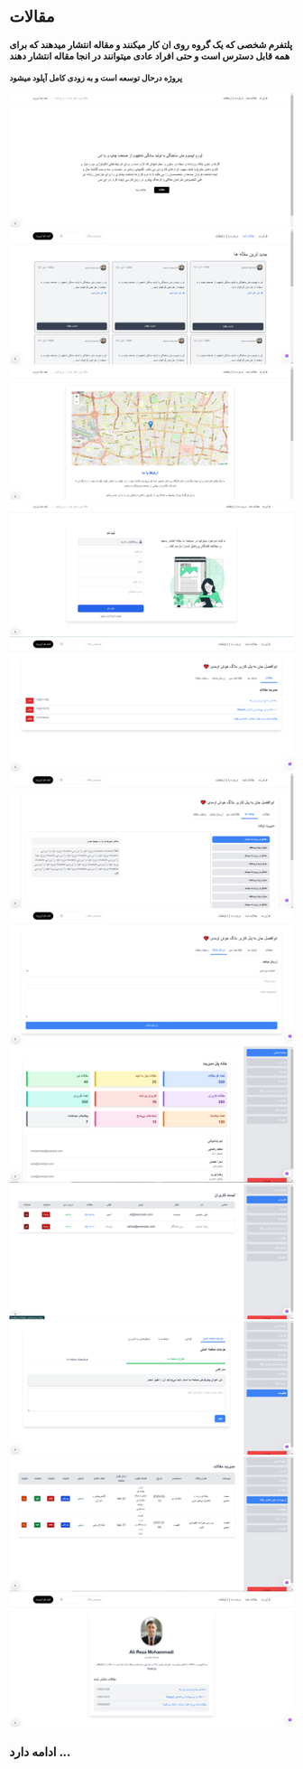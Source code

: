 
 # مقالات
  ### پلتفرم شخصی که یک گروه روی ان کار میکنند و مقاله انتشار میدهند که برای همه قابل دسترس است و حتی افراد عادی میتوانند در انجا مقاله انتشار دهند 
#### پروژه درحال توسعه است و به زودی کامل آپلود میشود 


<img src='https://github.com/abolfazl-khalaj/project_release-blog/blob/main/screenshotPage/Screenshot%20(112).png' />
<img src='https://github.com/abolfazl-khalaj/project_release-blog/blob/main/screenshotPage/Screenshot%20(116).png' />
<img src='https://github.com/abolfazl-khalaj/project_release-blog/blob/main/screenshotPage/Screenshot%20(114).png' />
<img src='https://github.com/abolfazl-khalaj/project_release-blog/blob/main/screenshotPage/Screenshot%20(115).png' />
<img src='https://github.com/abolfazl-khalaj/project_release-blog/blob/main/screenshotPage/Screenshot%20(117).png' />
<img src='https://github.com/abolfazl-khalaj/project_release-blog/blob/main/screenshotPage/Screenshot%20(118).png' />
<img src='https://github.com/abolfazl-khalaj/project_release-blog/blob/main/screenshotPage/Screenshot%20(119).png' />
<img src='https://github.com/abolfazl-khalaj/project_release-blog/blob/main/screenshotPage/Screenshot%20(120).png' />
<img src='https://github.com/abolfazl-khalaj/project_release-blog/blob/main/screenshotPage/Screenshot%20(121).png' />
<img src='https://github.com/abolfazl-khalaj/project_release-blog/blob/main/screenshotPage/Screenshot%20(122).png' />
<img src='https://github.com/abolfazl-khalaj/project_release-blog/blob/main/screenshotPage/Screenshot%20(123).png' />
<img src='https://github.com/abolfazl-khalaj/project_release-blog/blob/main/screenshotPage/Screenshot%20(124).png' />


## ادامه دارد ...
